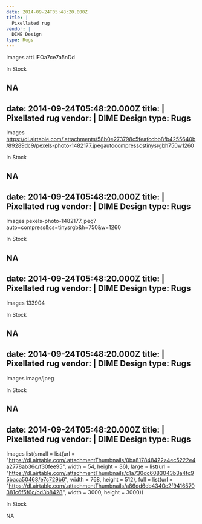```yaml
---
date: 2014-09-24T05:48:20.000Z
title: |
  Pixellated rug
vendor: |
  DIME Design
type: Rugs
---
```


Images
attLIFOa7ce7a5nDd

In Stock

NA
---
date: 2014-09-24T05:48:20.000Z
title: |
  Pixellated rug
vendor: |
  DIME Design
type: Rugs
---

Images
https://dl.airtable.com/.attachments/58b0e273798c5feafccbb8fb4255640b/89289dc9/pexels-photo-1482177.jpegautocompresscstinysrgbh750w1260

In Stock

NA
---
date: 2014-09-24T05:48:20.000Z
title: |
  Pixellated rug
vendor: |
  DIME Design
type: Rugs
---

Images
pexels-photo-1482177.jpeg?auto=compress&cs=tinysrgb&h=750&w=1260

In Stock

NA
---
date: 2014-09-24T05:48:20.000Z
title: |
  Pixellated rug
vendor: |
  DIME Design
type: Rugs
---

Images
133904

In Stock

NA
---
date: 2014-09-24T05:48:20.000Z
title: |
  Pixellated rug
vendor: |
  DIME Design
type: Rugs
---

Images
image/jpeg

In Stock

NA
---
date: 2014-09-24T05:48:20.000Z
title: |
  Pixellated rug
vendor: |
  DIME Design
type: Rugs
---

Images
list(small = list(url = "https://dl.airtable.com/.attachmentThumbnails/0ba817848422a4ec5222e4a2778ab36c/f30fee95", width = 54, height = 36), large = list(url = "https://dl.airtable.com/.attachmentThumbnails/c1a730dc6083043b3a4fc95baca50468/e7c729b6", width = 768, height = 512), full = list(url = "https://dl.airtable.com/.attachmentThumbnails/a86dd6eb4340c2f9416570381c6f5f6c/cd3b8428", width = 3000, height = 3000))

In Stock

NA
